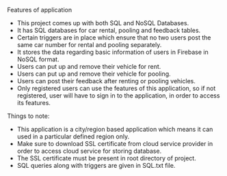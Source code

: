 Features of application
<br>

<ul>
<li> This project comes up with both SQL and NoSQL Databases.</li>
<li> It has SQL databases for car rental, pooling and feedback tables.</li>
<li> Certain triggers are in place which ensure that no two users  post the same car number for rental and pooling separately.</li>
<li> It stores the data regarding basic information of users in Firebase in NoSQL format.</li>
<li> Users can put up and remove their vehicle for rent.</li>
<li> Users can put up and remove their vehicle for pooling.</li>
<li> Users can post their feedback after renting or pooling vehicles.</li>
<li> Only registered users can use the features of this application, so if not registered, user will have to sign in to the application, in order to access its features.</li>
</ul>

Things to note:
<br>

<ul>
<li> This application is a city/region based application which means it can used in a particular defined region only.</li>
<li> Make sure to download SSL certificate from cloud service provider in order to access cloud service for storing database.</li>
<li> The SSL certificate must be present in root directory of project.</li>
<li> SQL queries along with triggers are given in SQL.txt file.</li>
</ul>

